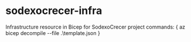 # sodexocrecer-infra
Infrastructure resource in Bicep for SodexoCrecer project
commands: 
{
    az bicep decompile --file .\template.json
}